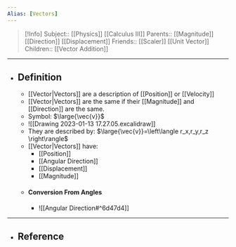```yaml
---
Alias: [Vectors]
---
```

> [!Info]
> Subject:: [[Physics]] [[Calculus III]]
> Parents:: [[Magnitude]] [[Direction]] [[Displacement]]
> Friends:: [[Scaler]] [[Unit Vector]]
> Children:: [[Vector Addition]]
---
- ## Definition
	- [[Vector|Vectors]] are a description of [[Position]] or [[Velocity]]
	- [[Vector|Vectors]] are the same if their [[Magnitude]] and [[Direction]] are the same.
	- Symbol: $\large{\vec{v}}$
	- ![[Drawing 2023-01-13 17.27.05.excalidraw]]
	- They are described by: $\large{\vec{v}}=\left\langle r_x,r_y,r_z \right\rangle$
	- [[Vector|Vectors]] have:
		- [[Position]]
		- [[Angular Direction]]
		- [[Displacement]]
		- [[Magnitude]]
	- #### Conversion From Angles
		- ![[Angular Direction#^6d47d4]]
---
- ## Reference